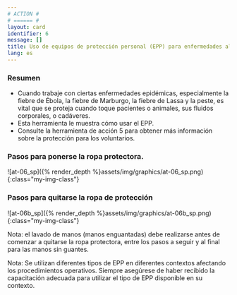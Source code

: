 ```yaml
---
# ACTION #
# ====== #
layout: card
identifier: 6
message: []
title: Uso de equipos de protección personal (EPP) para enfermedades altamente infecciosas
lang: es
---
```


### Resumen

- Cuando trabaje con ciertas enfermedades epidémicas, especialmente la fiebre de Ébola, la fiebre de Marburgo, la fiebre de Lassa y la peste, es vital que se proteja cuando toque pacientes o animales, sus fluidos corporales, o cadáveres.
- Esta herramienta le muestra cómo usar el EPP.
- Consulte la herramienta de acción 5 para obtener más información sobre la protección para los voluntarios.

### Pasos para ponerse la ropa protectora.
![at-06_sp]({% render_depth %}assets/img/graphics/at-06_sp.png){:class="my-img-class"}

### Pasos para quitarse la ropa de protección
![at-06b_sp]({% render_depth %}assets/img/graphics/at-06b_sp.png){:class="my-img-class"}

Nota: el lavado de manos (manos enguantadas) debe realizarse antes de comenzar a quitarse la ropa protectora, entre los pasos a seguir y al final para las manos sin guantes.

Nota: Se utilizan diferentes tipos de EPP en diferentes contextos afectando los procedimientos operativos. Siempre asegúrese de haber recibido la capacitación adecuada para utilizar el tipo de EPP disponible en su contexto.
